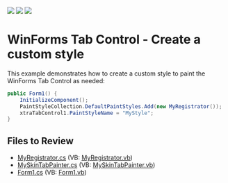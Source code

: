 <!-- default badges list -->
![](https://img.shields.io/endpoint?url=https://codecentral.devexpress.com/api/v1/VersionRange/128619657/13.1.4%2B)
[![](https://img.shields.io/badge/Open_in_DevExpress_Support_Center-FF7200?style=flat-square&logo=DevExpress&logoColor=white)](https://supportcenter.devexpress.com/ticket/details/E2775)
[![](https://img.shields.io/badge/📖_How_to_use_DevExpress_Examples-e9f6fc?style=flat-square)](https://docs.devexpress.com/GeneralInformation/403183)
<!-- default badges end -->

# WinForms Tab Control - Create a custom style

This example demonstrates how to create a custom style to paint the WinForms Tab Control as needed:

```csharp
public Form1() {
    InitializeComponent();
    PaintStyleCollection.DefaultPaintStyles.Add(new MyRegistrator());
    xtraTabControl1.PaintStyleName = "MyStyle";
}
```


## Files to Review

* [MyRegistrator.cs](./CS/WindowsApplication1/Custom%20style/MyRegistrator.cs) (VB: [MyRegistrator.vb](./VB/WindowsApplication1/Custom%20style/MyRegistrator.vb))
* [MySkinTabPainter.cs](./CS/WindowsApplication1/Custom%20style/MySkinTabPainter.cs) (VB: [MySkinTabPainter.vb](./VB/WindowsApplication1/Custom%20style/MySkinTabPainter.vb))
* [Form1.cs](./CS/WindowsApplication1/Form1.cs) (VB: [Form1.vb](./VB/WindowsApplication1/Form1.vb))
